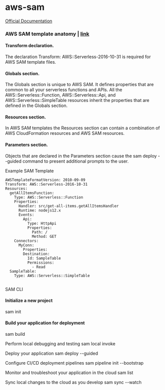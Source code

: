 # aws-sam

[Official Documentation](https://docs.aws.amazon.com/serverless-application-model/latest/developerguide/what-is-sam.html)

### AWS SAM template anatomy | [link](https://docs.aws.amazon.com/serverless-application-model/latest/developerguide/sam-specification-template-anatomy.html)

#### Transform declaration. 
The declaration Transform: AWS::Serverless-2016-10-31 is required for AWS SAM template files. 

#### Globals section. 
The Globals section is unique to AWS SAM. It defines properties that are common to all your serverless functions and APIs. All the AWS::Serverless::Function, AWS::Serverless::Api, and AWS::Serverless::SimpleTable resources inherit the properties that are defined in the Globals section.

#### Resources section. 
In AWS SAM templates the Resources section can contain a combination of AWS CloudFormation resources and AWS SAM resources.

#### Parameters section. 
Objects that are declared in the Parameters section cause the sam deploy --guided command to present additional prompts to the user.

Example SAM Template

```
AWSTemplateFormatVersion: 2010-09-09
Transform: AWS::Serverless-2016-10-31
Resources:
  getAllItemsFunction:
    Type: AWS::Serverless::Function
    Properties:
      Handler: src/get-all-items.getAllItemsHandler
      Runtime: nodejs12.x
      Events:
        Api:
          Type: HttpApi
          Properties:
            Path: /
            Method: GET
    Connectors:
      MyConn:
        Properties:
        Destination:
          Id: SampleTable
          Permissions:
            - Read
  SampleTable:
    Type: AWS::Serverless::SimpleTable
    
```

SAM CLI

#### Initialize a new project 
sam init

#### Build your application for deployment
sam build

Perform local debugging and testing
sam local invoke

Deploy your application
sam deploy --guided

Configure CI/CD deployment pipelines
sam pipeline init --bootstrap

Monitor and troubleshoot your application in the cloud
sam list

Sync local changes to the cloud as you develop
sam sync --watch




